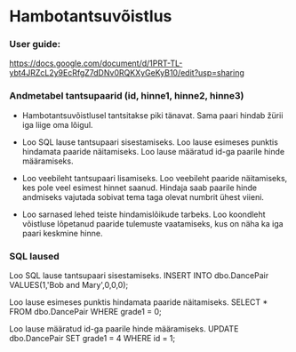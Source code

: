 # Hambotantsuvõistlus

### User guide: 
https://docs.google.com/document/d/1PRT-TL-ybt4JRZcL2y9EcRfgZ7dDNv0RQKXyGeKyB10/edit?usp=sharing

### Andmetabel tantsupaarid (id, hinne1, hinne2, hinne3)

* Hambotantsuvõistlusel tantsitakse piki tänavat. Sama paari hindab žürii iga liige oma lõigul.

* Loo SQL lause tantsupaari sisestamiseks. Loo lause esimeses punktis hindamata paaride näitamiseks. 
  Loo lause määratud id-ga paarile hinde määramiseks.

* Loo veebileht tantsupaari lisamiseks. 
  Loo veebileht paaride näitamiseks, kes pole veel esimest hinnet saanud. 
  Hindaja saab paarile hinde andmiseks vajutada sobivat tema taga olevat numbrit ühest viieni.

* Loo sarnased lehed teiste hindamislõikude tarbeks. 
  Loo koondleht võistluse lõpetanud paaride tulemuste vaatamiseks, 
  kus on näha ka iga paari keskmine hinne.

### SQL laused
Loo SQL lause tantsupaari sisestamiseks.
INSERT INTO dbo.DancePair VALUES(1,'Bob and Mary',0,0,0);

Loo lause esimeses punktis hindamata paaride näitamiseks. 
SELECT * FROM dbo.DancePair WHERE grade1 = 0;

Loo lause määratud id-ga paarile hinde määramiseks.
UPDATE dbo.DancePair
SET grade1 = 4
WHERE id = 1;
